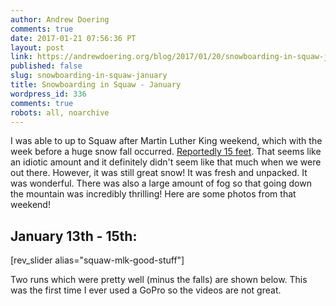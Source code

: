 ```yaml
---
author: Andrew Doering
comments: true
date: 2017-01-21 07:56:36 PT
layout: post
link: https://andrewdoering.org/blog/2017/01/20/snowboarding-in-squaw-january/
published: false
slug: snowboarding-in-squaw-january
title: Snowboarding in Squaw - January
wordpress_id: 336
comments: true
robots: all, noarchive
---
```


I was able to up to Squaw after Martin Luther King weekend, which with the week before a huge snow fall occurred. [Reportedly 15 feet](http://squawalpine.com/explore/blog/15-feet-snow-squaw-valley-alpine-meadows-breaks-45-year-historic-record-january?season=winter). That seems like an idiotic amount and it definitely didn't seem like that much when we were out there. However, it was still great snow! It was fresh and unpacked. It was wonderful. There was also a large amount of fog so that going down the mountain was incredibly thrilling! Here are some photos from that weekend!



## January 13th - 15th:



[rev_slider alias="squaw-mlk-good-stuff"]

Two runs which were pretty well (minus the falls) are shown below. This was the first time I ever used a GoPro so the videos are not great.






